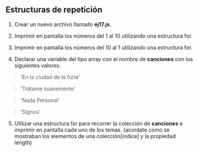 ## Estructuras de repetición

1) Crear un nuevo archivo llamado **ej17.js**.

2) Imprimir en pantalla los números del 1 al 10 utilizando una estructura for.

3) Imprimir en pantalla los números del 10 al 1 utilizando una estructura for.

4) Declarar una variable del tipo array con el nombre de **canciones** con los siguientes valores.
> 'En la ciudad de la furia'

> 'Trátame suavemente'

> 'Nada Personal'

> 'Signos'

5) Utilizar una estructura for para recorrer la colección de **canciones** e imprimir en pantalla cada uno de los temas. (acordate como se mostraban los elementos de una colección[indice] y la propiedad length)
